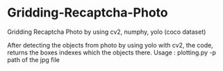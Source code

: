 # Gridding-Recaptcha-Photo
Gridding Recaptcha Photo by using cv2, numphy, yolo (coco dataset)


After detecting the objects from photo by using yolo with cv2, the code, returns the boxes indexes which the objects there.
Usage : 
  plotting.py -p path of the jpg file
